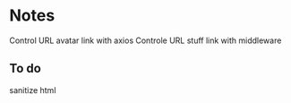 # Notes

Control URL avatar link with axios
Controle URL stuff link with middleware

## To do

sanitize html